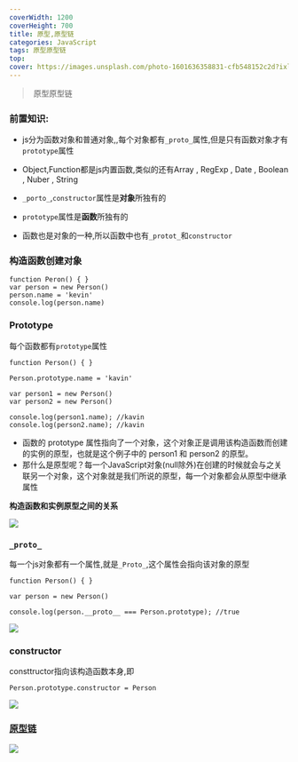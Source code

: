 ```yaml
---
coverWidth: 1200
coverHeight: 700
title: 原型,原型链
categories: JavaScript
tags: 原型原型链
top:
cover: https://images.unsplash.com/photo-1601636358831-cfb548152c2d?ixlib=rb-1.2.1&ixid=eyJhcHBfaWQiOjg5ODI0fQ&w=750&dpi=2
---
```

> ​	原型原型链

<!--more-->



### 前置知识:

- js分为函数对象和普通对象,,每个对象都有`_proto_`属性,但是只有函数对象才有`prototype`属性
- Object,Function都是js内置函数,类似的还有Array , RegExp , Date , Boolean , Nuber , String 

- `_porto_`,`constructor`属性是**对象**所独有的
- `prototype`属性是**函数**所独有的
- 函数也是对象的一种,所以函数中也有`_protot_`和`constructor`


### 构造函数创建对象

```
function Peron() { }
var person = new Person()
person.name = 'kevin'
console.log(person.name)
```

### Prototype

每个函数都有`prototype`属性

```
function Person() { }

Person.prototype.name = 'kavin'

var person1 = new Person()
var person2 = new Person()

console.log(person1.name); //kavin
console.log(person2.name); //kavin
```

- 函数的 prototype 属性指向了一个对象，这个对象正是调用该构造函数而创建的实例的原型，也就是这个例子中的 person1 和 person2 的原型。
- 那什么是原型呢？每一个JavaScript对象(null除外)在创建的时候就会与之关联另一个对象，这个对象就是我们所说的原型，每一个对象都会从原型中继承属性

**构造函数和实例原型之间的关系**

![](https://github.com/mqyqingfeng/Blog/raw/master/Images/prototype1.png)

### `_proto_`

每一个js对象都有一个属性,就是`_Proto_`,这个属性会指向该对象的原型

```
function Person() { }

var person = new Person()

console.log(person.__proto__ === Person.prototype); //true

```

![](https://github.com/mqyqingfeng/Blog/raw/master/Images/prototype2.png)

### constructor

consttructor指向该构造函数本身,即

```
Person.prototype.constructor = Person
```

![](https://github.com/mqyqingfeng/Blog/raw/master/Images/prototype3.png)

### [原型链](https://segmentfault.com/a/1190000008959943)

![](https://github.com/mqyqingfeng/Blog/raw/master/Images/prototype5.png)
